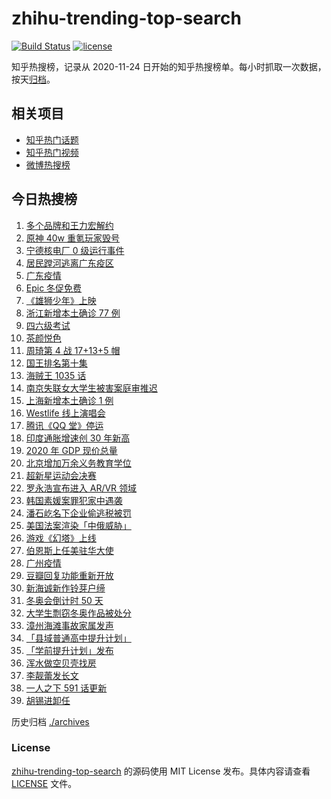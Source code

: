 # zhihu-trending-top-search

[![Build Status](https://github.com/justjavac/zhihu-trending-top-search/workflows/ci/badge.svg?branch=main)](https://github.com/justjavac/zhihu-trending-top-search/actions)
[![license](https://img.shields.io/github/license/justjavac/zhihu-trending-top-search)](https://github.com/justjavac/zhihu-trending-top-search/blob/main/LICENSE)

知乎热搜榜，记录从 2020-11-24 日开始的知乎热搜榜单。每小时抓取一次数据，按天[归档](./archives)。

## 相关项目

- [知乎热门话题](https://github.com/justjavac/zhihu-trending-hot-questions)
- [知乎热门视频](https://github.com/justjavac/zhihu-trending-hot-video)
- [微博热搜榜](https://github.com/justjavac/weibo-trending-hot-search)

## 今日热搜榜

<!-- BEGIN -->
<!-- 最后更新时间 Sat Dec 18 2021 22:08:37 GMT+0800 (China Standard Time) -->

1. [多个品牌和王力宏解约](https://www.zhihu.com/search?q=王力宏合作)
1. [原神 40w 重氪玩家毁号](https://www.zhihu.com/search?q=原神)
1. [宁德核电厂 0 级运行事件](https://www.zhihu.com/search?q=宁德核电厂)
1. [居民蹚河逃离广东疫区](https://www.zhihu.com/search?q=广东疫情)
1. [广东疫情](https://www.zhihu.com/search?q=广东疫情)
1. [Epic 冬促免费](https://www.zhihu.com/search?q=epic)
1. [《雄狮少年》上映](https://www.zhihu.com/search?q=雄狮少年)
1. [浙江新增本土确诊 77 例](https://www.zhihu.com/search?q=浙江疫情)
1. [四六级考试](https://www.zhihu.com/search?q=四六级考试)
1. [茶颜悦色](https://www.zhihu.com/search?q=茶颜悦色)
1. [周琦第 4 战 17+13+5 帽](https://www.zhihu.com/search?q=周琦)
1. [国王排名第十集](https://www.zhihu.com/search?q=国王排名)
1. [海贼王 1035 话](https://www.zhihu.com/search?q=海贼王)
1. [南京失联女大学生被害案庭审推迟](https://www.zhihu.com/search?q=南京失联女大学生被害案)
1. [上海新增本土确诊 1 例](https://www.zhihu.com/search?q=上海疫情)
1. [Westlife 线上演唱会](https://www.zhihu.com/search?q=西城男孩演唱会)
1. [腾讯《QQ 堂》停运](https://www.zhihu.com/search?q=QQ堂)
1. [印度通胀增速创 30 年新高](https://www.zhihu.com/search?q=印度通胀)
1. [2020 年 GDP 现价总量](https://www.zhihu.com/search?q=2020GDP)
1. [北京增加万余义务教育学位](https://www.zhihu.com/search?q=义务教育学位)
1. [超新星运动会决赛](https://www.zhihu.com/search?q=超新星运动会)
1. [罗永浩宣布进入 AR/VR 领域](https://www.zhihu.com/search?q=罗永浩)
1. [韩国素媛案罪犯家中遇袭](https://www.zhihu.com/search?q=素媛案罪犯)
1. [潘石屹名下企业偷逃税被罚](https://www.zhihu.com/search?q=潘石屹)
1. [美国法案渲染「中俄威胁」](https://www.zhihu.com/search?q=美国国防授权法案)
1. [游戏《幻塔》上线](https://www.zhihu.com/search?q=幻塔)
1. [伯恩斯上任美驻华大使](https://www.zhihu.com/search?q=美国驻华大使)
1. [广州疫情](https://www.zhihu.com/search?q=广州疫情)
1. [豆瓣回复功能重新开放](https://www.zhihu.com/search?q=豆瓣回复)
1. [新海诚新作铃芽户缔](https://www.zhihu.com/search?q=铃芽户缔)
1. [冬奥会倒计时 50 天](https://www.zhihu.com/search?q=冬奥会)
1. [大学生剽窃冬奥作品被处分](https://www.zhihu.com/search?q=吉林动画学院)
1. [漳州海滩事故家属发声](https://www.zhihu.com/search?q=福建漳州海滩)
1. [「县域普通高中提升计划」](https://www.zhihu.com/search?q=县域普通高中)
1. [「学前提升计划」发布](https://www.zhihu.com/search?q=学前提升计划)
1. [浑水做空贝壳找房](https://www.zhihu.com/search?q=浑水做空贝壳)
1. [李靓蕾发长文](https://www.zhihu.com/search?q=王力宏)
1. [一人之下 591 话更新](https://www.zhihu.com/search?q=一人之下)
1. [胡锡进卸任](https://www.zhihu.com/search?q=胡锡进)

<!-- END -->

历史归档 [./archives](./archives)

### License

[zhihu-trending-top-search](https://github.com/justjavac/zhihu-trending-top-search)
的源码使用 MIT License 发布。具体内容请查看 [LICENSE](./LICENSE) 文件。
